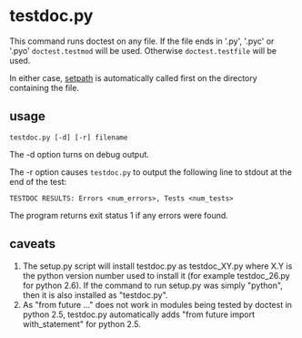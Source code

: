 # testdoc.py #

This command runs doctest on any file.  If the file ends in '.py', '.pyc' or '.pyo' `doctest.testmod` will be used.  Otherwise `doctest.testfile` will be used.

In either case, [setpath](setpath.md) is automatically called first on the directory containing the file.

## usage ##

```
testdoc.py [-d] [-r] filename
```

The -d option turns on debug output.

The -r option causes `testdoc.py` to output the following line to stdout at the end of the test:

```
TESTDOC RESULTS: Errors <num_errors>, Tests <num_tests>
```

The program returns exit status 1 if any errors were found.

## caveats ##

  1. The setup.py script will install testdoc.py as testdoc\_XY.py where X.Y is the python version number used to install it (for example testdoc\_26.py for python 2.6).  If the command to run setup.py was simply "python", then it is also installed as "testdoc.py".
  1. As "from future ..." does not work in modules being tested by doctest in python 2.5, testdoc.py automatically adds "from future import with\_statement" for python 2.5.